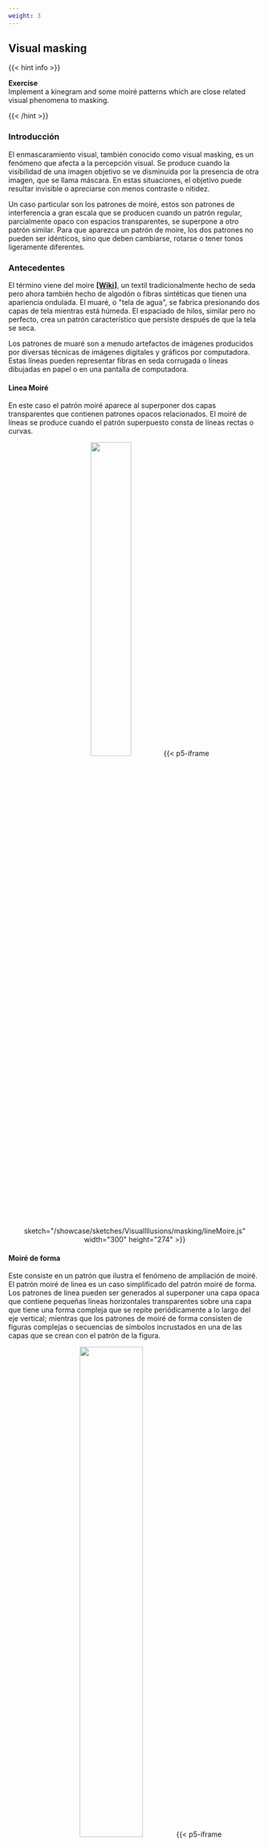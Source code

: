 ```yaml
---
weight: 3
---
```


## Visual masking

{{< hint info >}}

**Exercise** <br/>
Implement a kinegram and some moiré patterns which are close related visual phenomena to masking.

{{< /hint >}}

### Introducción

El enmascaramiento visual, también conocido como visual masking, es un fenómeno que afecta a la percepción visual. Se produce cuando la visibilidad de una imagen objetivo se ve disminuida por la presencia de otra imagen, que se llama máscara. En estas situaciones, el objetivo puede resultar invisible o apreciarse con menos contraste o nitidez.

Un caso particular son los patrones de moiré, estos son patrones de interferencia a gran escala que se producen cuando un patrón regular, parcialmente opaco con espacios transparentes, se superpone a otro patrón similar. Para que aparezca un patrón de moire, los dos patrones no pueden ser idénticos, sino que deben cambiarse, rotarse o tener tonos ligeramente diferentes.

### Antecedentes

El término viene del moire **\[[Wiki](https://en.wikipedia.org/wiki/Moire_(fabric))]**, un textil tradicionalmente hecho de seda pero ahora también hecho de algodón o fibras sintéticas que tienen una apariencia ondulada. El muaré, o "tela de agua", se fabrica presionando dos capas de tela mientras está húmeda. El espaciado de hilos, similar pero no perfecto, crea un patrón característico que persiste después de que la tela se seca.

Los patrones de muaré son a menudo artefactos de imágenes producidos por diversas técnicas de imágenes digitales y gráficos por computadora. Estas líneas pueden representar fibras en seda corrugada o líneas dibujadas en papel o en una pantalla de computadora.

#### Linea Moiré

En este caso el patrón moiré aparece al superponer dos capas transparentes que contienen patrones opacos relacionados. El moiré de líneas se produce cuando el patrón superpuesto consta de líneas rectas o curvas.

<center>
<img src="https://upload.wikimedia.org/wikipedia/commons/2/2b/070309-moire-a5-a4-parallel-lines.png" width="40%" />
{{< p5-iframe sketch="/showcase/sketches/VisualIllusions/masking/lineMoire.js" width="300" height="274" >}}
</center>

#### Moiré de forma

Este consiste en un patrón que ilustra el fenómeno de ampliación de moiré. El patrón moiré de linea es un caso simplificado del patrón moiré de forma. Los patrones de linea pueden ser generados al superponer una capa opaca que contiene pequeñas líneas horizontales transparentes sobre una capa que tiene una forma compleja que se repite periódicamente a lo largo del eje vertical; mientras que los patrones de moiré de forma consisten de figuras complejas o secuencias de símbolos incrustados en una de las capas que se crean con el patrón de la figura.

<center>
<img src="https://upload.wikimedia.org/wikipedia/commons/thumb/0/08/070320-a6-shape-moire-pr-gt-pb.gif/330px-070320-a6-shape-moire-pr-gt-pb.gif" width="50%" />
{{< p5-iframe sketch="/showcase/sketches/VisualIllusions/masking/shapeMoire.js" width="300" height="274" >}}
</center>

### Solución

Faltan las instrucciones de uso

{{< p5-iframe sketch="/showcase/sketches/VisualIllusions/masking/kinegram.js" width="700" height="624" >}}

### Código

{{< details "Title" open >}}

### Markdown content

Lorem markdownum insigne...

{{< /details >}}

### Conclusiones

Esto sirve para....

## Referencias

[1] Ogmen H, Breitmeyer B (2007). "Visual masking". Scholarpedia. 2 (7): 3330. Bibcode:2007SchpJ...2.3330B. Avaliable in <https://doi.org/10.4249%2Fscholarpedia.3330>

[2] Hutley, M.C.; Stevens, R.F. ( 1999-11-16 ). Inspección óptica de matrices y estructuras periódicas utilizando aumento de muaré. Coloquio IEE, microingeniería en óptica y optoelectrónica.

[3] Kamal, Hala; Völkel, Reinhard; Alda, Javier ( Noviembre de 1998 ). "Propiedades de los lupas Moiré"( PDF ). Ingeniería óptica. 37 ( 11 ): 3007 -- 3014. Código Bib:1998 OptEn..37.3007K. doi:10.1117 / 1.601889. Avaliable in <https://www.spiedigitallibrary.org/journals/optical-engineering/volume-37/issue-11/0000/Properties-of-moire-magnifiers/10.1117/1.601889.short?SSO=1>.

[4] Sarcone, Gianni. "GianniSarcone.com" [Online]. Archived from the original on March 27, 2023. Avaliable in <https://web.archive.org/web/20220628022823/https://www.giannisarcone.com/Kinegrams.html>
